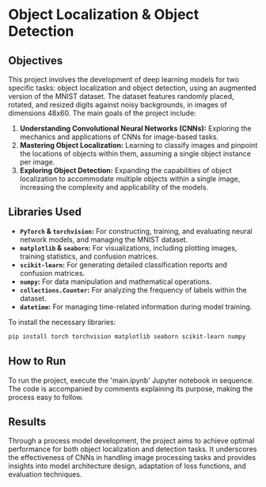 # Object Localization & Object Detection

## Objectives

This project involves the development of deep learning models for two specific tasks: object localization and object
detection, using an augmented version of the MNIST dataset. The dataset features randomly placed, rotated, and resized
digits against noisy backgrounds, in images of dimensions 48x60. The main goals of the project include:

1. **Understanding Convolutional Neural Networks (CNNs):** Exploring the mechanics and applications of CNNs for
   image-based tasks.
2. **Mastering Object Localization:** Learning to classify images and pinpoint the locations of objects within them,
   assuming a single object instance per image.
3. **Exploring Object Detection:** Expanding the capabilities of object localization to accommodate multiple objects
   within a single image, increasing the complexity and applicability of the models.

## Libraries Used

- **`PyTorch` & `torchvision`:** For constructing, training, and evaluating neural network models, and managing the MNIST
  dataset.
- **`matplotlib` & `seaborn`:** For visualizations, including plotting images, training statistics, and confusion matrices.
- **`scikit-learn`:** For generating detailed classification reports and confusion matrices.
- **`numpy`:** For data manipulation and mathematical operations.
- **`collections.Counter`:** For analyzing the frequency of labels within the dataset.
- **`datetime`:** For managing time-related information during model training.

To install the necessary libraries:

```bash
pip install torch torchvision matplotlib seaborn scikit-learn numpy 
```

## How to Run

To run the project, execute the 'main.ipynb' Jupyter notebook in sequence. The code is accompanied by comments
explaining its purpose, making the process easy to follow.

## Results

Through a process model development, the project aims to achieve optimal performance for both object localization and
detection tasks. It underscores the effectiveness of CNNs in handling image processing tasks and provides insights into
model architecture design, adaptation of loss functions, and evaluation techniques.
